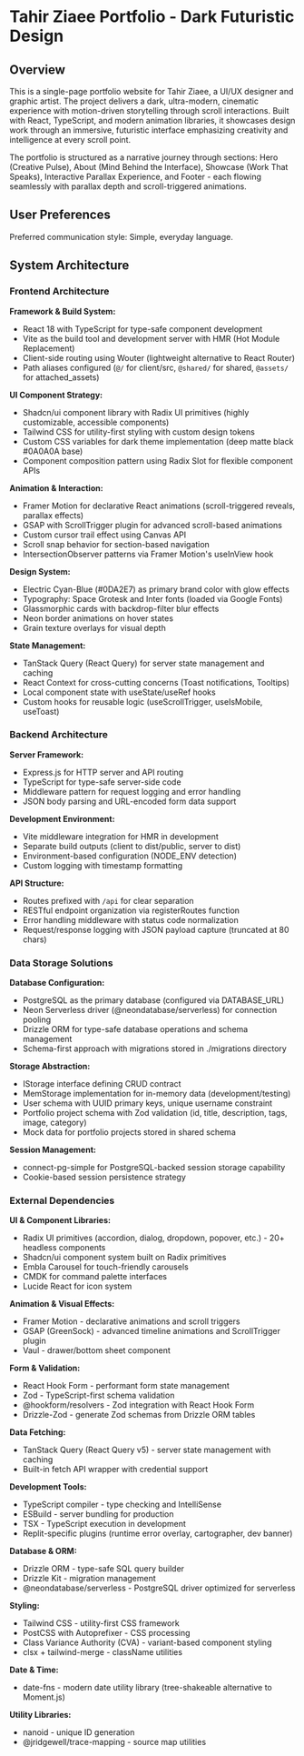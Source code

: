 # Tahir Ziaee Portfolio - Dark Futuristic Design

## Overview

This is a single-page portfolio website for Tahir Ziaee, a UI/UX designer and graphic artist. The project delivers a dark, ultra-modern, cinematic experience with motion-driven storytelling through scroll interactions. Built with React, TypeScript, and modern animation libraries, it showcases design work through an immersive, futuristic interface emphasizing creativity and intelligence at every scroll point.

The portfolio is structured as a narrative journey through sections: Hero (Creative Pulse), About (Mind Behind the Interface), Showcase (Work That Speaks), Interactive Parallax Experience, and Footer - each flowing seamlessly with parallax depth and scroll-triggered animations.

## User Preferences

Preferred communication style: Simple, everyday language.

## System Architecture

### Frontend Architecture

**Framework & Build System:**
- React 18 with TypeScript for type-safe component development
- Vite as the build tool and development server with HMR (Hot Module Replacement)
- Client-side routing using Wouter (lightweight alternative to React Router)
- Path aliases configured (`@/` for client/src, `@shared/` for shared, `@assets/` for attached_assets)

**UI Component Strategy:**
- Shadcn/ui component library with Radix UI primitives (highly customizable, accessible components)
- Tailwind CSS for utility-first styling with custom design tokens
- Custom CSS variables for dark theme implementation (deep matte black #0A0A0A base)
- Component composition pattern using Radix Slot for flexible component APIs

**Animation & Interaction:**
- Framer Motion for declarative React animations (scroll-triggered reveals, parallax effects)
- GSAP with ScrollTrigger plugin for advanced scroll-based animations
- Custom cursor trail effect using Canvas API
- Scroll snap behavior for section-based navigation
- IntersectionObserver patterns via Framer Motion's useInView hook

**Design System:**
- Electric Cyan-Blue (#0DA2E7) as primary brand color with glow effects
- Typography: Space Grotesk and Inter fonts (loaded via Google Fonts)
- Glassmorphic cards with backdrop-filter blur effects
- Neon border animations on hover states
- Grain texture overlays for visual depth

**State Management:**
- TanStack Query (React Query) for server state management and caching
- React Context for cross-cutting concerns (Toast notifications, Tooltips)
- Local component state with useState/useRef hooks
- Custom hooks for reusable logic (useScrollTrigger, useIsMobile, useToast)

### Backend Architecture

**Server Framework:**
- Express.js for HTTP server and API routing
- TypeScript for type-safe server-side code
- Middleware pattern for request logging and error handling
- JSON body parsing and URL-encoded form data support

**Development Environment:**
- Vite middleware integration for HMR in development
- Separate build outputs (client to dist/public, server to dist)
- Environment-based configuration (NODE_ENV detection)
- Custom logging with timestamp formatting

**API Structure:**
- Routes prefixed with `/api` for clear separation
- RESTful endpoint organization via registerRoutes function
- Error handling middleware with status code normalization
- Request/response logging with JSON payload capture (truncated at 80 chars)

### Data Storage Solutions

**Database Configuration:**
- PostgreSQL as the primary database (configured via DATABASE_URL)
- Neon Serverless driver (@neondatabase/serverless) for connection pooling
- Drizzle ORM for type-safe database operations and schema management
- Schema-first approach with migrations stored in ./migrations directory

**Storage Abstraction:**
- IStorage interface defining CRUD contract
- MemStorage implementation for in-memory data (development/testing)
- User schema with UUID primary keys, unique username constraint
- Portfolio project schema with Zod validation (id, title, description, tags, image, category)
- Mock data for portfolio projects stored in shared schema

**Session Management:**
- connect-pg-simple for PostgreSQL-backed session storage capability
- Cookie-based session persistence strategy

### External Dependencies

**UI & Component Libraries:**
- Radix UI primitives (accordion, dialog, dropdown, popover, etc.) - 20+ headless components
- Shadcn/ui component system built on Radix primitives
- Embla Carousel for touch-friendly carousels
- CMDK for command palette interfaces
- Lucide React for icon system

**Animation & Visual Effects:**
- Framer Motion - declarative animations and scroll triggers
- GSAP (GreenSock) - advanced timeline animations and ScrollTrigger plugin
- Vaul - drawer/bottom sheet component

**Form & Validation:**
- React Hook Form - performant form state management
- Zod - TypeScript-first schema validation
- @hookform/resolvers - Zod integration with React Hook Form
- Drizzle-Zod - generate Zod schemas from Drizzle ORM tables

**Data Fetching:**
- TanStack Query (React Query v5) - server state management with caching
- Built-in fetch API wrapper with credential support

**Development Tools:**
- TypeScript compiler - type checking and IntelliSense
- ESBuild - server bundling for production
- TSX - TypeScript execution in development
- Replit-specific plugins (runtime error overlay, cartographer, dev banner)

**Database & ORM:**
- Drizzle ORM - type-safe SQL query builder
- Drizzle Kit - migration management
- @neondatabase/serverless - PostgreSQL driver optimized for serverless

**Styling:**
- Tailwind CSS - utility-first CSS framework
- PostCSS with Autoprefixer - CSS processing
- Class Variance Authority (CVA) - variant-based component styling
- clsx + tailwind-merge - className utilities

**Date & Time:**
- date-fns - modern date utility library (tree-shakeable alternative to Moment.js)

**Utility Libraries:**
- nanoid - unique ID generation
- @jridgewell/trace-mapping - source map utilities